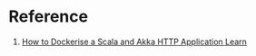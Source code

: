 # Reference 

1. [How to Dockerise a Scala and Akka HTTP Application
Learn](https://www.codemunity.io/tutorials/dockerising-akka-http/)
